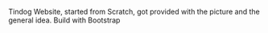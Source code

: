 Tindog Website, started from Scratch, got provided with the picture and the general idea.
Build with Bootstrap 

